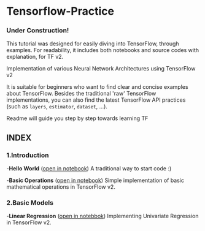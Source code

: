 # Tensorflow-Practice

### Under Construction!  

This tutorial was designed for easily diving into TensorFlow, through examples. For readability, it includes both notebooks and source codes with explanation, for TF v2.

Implementation of various Neural Network Architectures using TensorFlow v2 

It is suitable for beginners who want to find clear and concise examples about TensorFlow. Besides the traditional 'raw' TensorFlow implementations, you can also find the latest TensorFlow API practices (such as `layers`, `estimator`, `dataset`, ...).

Readme will guide you step by step towards learning TF


## INDEX

### 1.Introduction
-**Hello World** ([open in notebook](https://github.com/siddhantjain07/Tensorflow-Practice/blob/master/HelloWorld.ipynb)) A traditional way to start code :)

-**Basic Operations** ([open in notebook](https://github.com/siddhantjain07/Tensorflow-Practice/blob/master/BasicOperations.ipynb)) Simple implementation of basic mathematical operations in TensorFlow v2.


### 2.Basic Models
-**Linear Regression** ([open in notebbok](https://github.com/siddhantjain07/Tensorflow-Practice/blob/master/Linear_Regression.ipynb)) Implementing Univariate Regression in TensorFlow v2.
